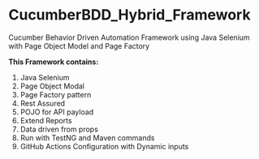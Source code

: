 # CucumberBDD_Hybrid_Framework
Cucumber Behavior Driven Automation Framework using Java Selenium with Page Object Model and Page Factory

**This Framework contains:**
1. Java Selenium
2. Page Object Modal
3. Page Factory pattern
4. Rest Assured
5. POJO for API payload
6. Extend Reports
7. Data driven from props
8. Run with TestNG and Maven commands
9. GitHub Actions Configuration with Dynamic inputs
